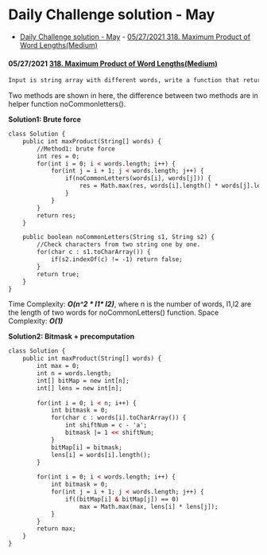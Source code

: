   # Daily Challenge solution - May

<!-- GFM-TOC -->
- [Daily Challenge solution - May](#daily-challenge-solution---may)
      - [05/27/2021 318. Maximum Product of Word Lengths(Medium)](#05272021-318-maximum-product-of-word-lengthsmedium)
<!-- GFM-TOC -->


#### 05/27/2021 [318. Maximum Product of Word Lengths(Medium)](https://leetcode.com/problems/maximum-product-of-word-lengths/)

```html
Input is string array with different words, write a function that return the maximum value of length(word[i]) * length(word[j]) where the two words do not share common letters.
```

Two methods are shown in here, the difference between two methods are in helper function noCommonletters().

**Solution1: Brute force**

```html
class Solution {
    public int maxProduct(String[] words) {
        //Method1: brute force
        int res = 0;
        for(int i = 0; i < words.length; i++) {
            for(int j = i + 1; j < words.length; j++) {
                if(noCommonLetters(words[i], words[j])) {
                    res = Math.max(res, words[i].length() * words[j].length());
                }
            }
        }
        return res;
    }

    public boolean noCommonLetters(String s1, String s2) {
        //Check characters from two string one by one.
        for(char c : s1.toCharArray()) {
            if(s2.indexOf(c) != -1) return false;
        }
        return true;
    }
}
```
Time Complexity: **_O(n^2 \* l1\* l2)_**, where n is the number of words, l1,l2 are the length of two words for noCommonLetters() function.
Space Complexity: **_O(1)_**

**Solution2: Bitmask + precomputation**

```html
class Solution {
    public int maxProduct(String[] words) {
        int max = 0;
        int n = words.length;
        int[] bitMap = new int[n];
        int[] lens = new int[n];
        
        for(int i = 0; i < n; i++) {
            int bitmask = 0;
            for(char c : words[i].toCharArray()) {
                int shiftNum = c - 'a';
                bitmask |= 1 << shiftNum;
            }
            bitMap[i] = bitmask;
            lens[i] = words[i].length();
        }
        
        for(int i = 0; i < words.length; i++) {
            int bitmask = 0;
            for(int j = i + 1; j < words.length; j++) {
                if((bitMap[i] & bitMap[j]) == 0)
                    max = Math.max(max, lens[i] * lens[j]);
            }
        }
        return max;
    }
}
```

